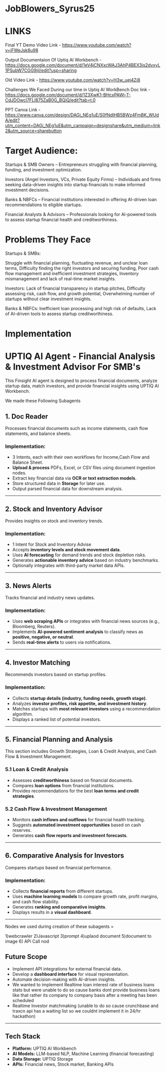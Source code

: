 # JobBlowers_Syrus25

# LINKS

Final YT Demo Video Link - https://www.youtube.com/watch?v=jFWeJsk8u98

Output Documentaion Of Uptiq AI Workbench - https://docs.google.com/document/d/1eV4jCNXxcWAJ3AhP4BEX3is2dvxyL1PSubW7CGG9jiI/edit?usp=sharing

Old Video Link - https://www.youtube.com/watch?v=H3w_uej4Zi8

Challenges We Faced During our time in Uptiq AI WorkBench Doc link - https://docs.google.com/document/d/1Z3XwK1-BHcxPAWj-T-CdJDOwcl7FLI875ZaB0G_BQiQ/edit?tab=t.0

PPT Canva Link - https://www.canva.com/design/DAGi_NEg1uE/S0fNdIHB5BWz4FmBK_WUdA/edit?utm_content=DAGi_NEg1uE&utm_campaign=designshare&utm_medium=link2&utm_source=sharebutton

# Target Audience:
Startups & SMB Owners – Entrepreneurs struggling with financial planning, funding, and investment optimization.

Investors (Angel Investors, VCs, Private Equity Firms) – Individuals and firms seeking data-driven insights into startup financials to make informed investment decisions.

Banks & NBFCs – Financial institutions interested in offering AI-driven loan recommendations to eligible startups.

Financial Analysts & Advisors – Professionals looking for AI-powered tools to assess startup financial health and creditworthiness.

# Problems They Face 
Startups & SMBs:

Struggle with financial planning, fluctuating revenue, and unclear loan terms,
Difficulty finding the right investors and securing funding,
Poor cash flow management and inefficient investment strategies,
Inventory mismanagement and lack of real-time market insights.

Investors:
Lack of financial transparency in startup pitches,
Difficulty assessing risk, cash flow, and growth potential,
Overwhelming number of startups without clear investment insights.

Banks & NBFCs:
Inefficient loan processing and high risk of defaults,
Lack of AI-driven tools to assess startup creditworthiness.

 # Implementation 
# UPTIQ AI Agent - Financial Analysis & Investment Advisor For SMB's

This Finsight AI agent is designed to process financial documents, analyze startup data, match investors, and provide financial insights using UPTIQ AI Workbench. 

We made these Following Subagents
## 1. Doc Reader
Processes financial documents such as income statements, cash flow statements, and balance sheets.

### Implementation:
- 3 Intents, each with their own workflows for Income,Cash Flow and Balance Sheet.
- **Upload & process** PDFs, Excel, or CSV files using document ingestion nodes.
- Extract key financial data via **OCR or text extraction models**.
- Store structured data in **Storage** for later use.
- Output parsed financial data for downstream analysis.

---

## 2. Stock and Inventory Advisor
Provides insights on stock and inventory trends.

### Implementation:
- 1 Intent for Stock and Inventory Advise
- Accepts **inventory levels and stock movement data**.
- Uses **AI forecasting** for demand trends and stock depletion risks.
- Generates **actionable inventory advice** based on industry benchmarks.
- Optionally integrates with third-party market data APIs.

---

##  3. News Alerts
Tracks financial and industry news updates.

### Implementation:
- Uses **web scraping APIs** or integrates with financial news sources (e.g., Bloomberg, Reuters).
- Implements **AI-powered sentiment analysis** to classify news as **positive, negative, or neutral**.
- Sends **real-time alerts** to users via notifications.

---

## 4. Investor Matching
Recommends investors based on startup profiles.

### Implementation:
- Collects **startup details (industry, funding needs, growth stage)**.
- Analyzes **investor profiles, risk appetite, and investment history**.
- Matches startups with **most relevant investors** using a recommendation algorithm.
- Displays a ranked list of potential investors.

---

##  5. Financial Planning and Analysis
This section includes Growth Strategies, Loan & Credit Analysis, and Cash Flow & Investment Management.

### **5.1 Loan & Credit Analysis**
- Assesses **creditworthiness** based on financial documents.
- Compares **loan options** from financial institutions.
- Provides recommendations for the best **loan terms and credit strategies**.

### **5.2 Cash Flow & Investment Management**
- Monitors **cash inflows and outflows** for financial health tracking.
- Suggests **automated investment opportunities** based on cash reserves.
- Generates **cash flow reports and investment forecasts**.

---

## 6. Comparative Analysis for Investors
Compares startups based on financial performance.

### Implementation:
- Collects **financial reports** from different startups.
- Uses **machine learning models** to compare growth rate, profit margins, and cash flow stability.
- Generates **ranking and comparative insights**.
- Displays results in a **visual dashboard**.

---

Nodes we used during creation of these subagents =

1)webcrawler
2)Javascript
3)prompt
4)uplaod document
5)document to image
6) APi Call nod



## Future Scope
- Implement API integrations for external financial data.
- Develop a **dashboard interface** for visual representation.
- Automate decision-making with AI-driven insights.
- We wanted to implement Realtime loan interest rate of business loans stats but were unable to do so cause banks dont provide business loans like that rather its company to company basis after a meeting has been scheduled
- Realtime Investor matchmaking (unable to do so cause crunchbase and traxcn api has a waiting list so we couldnt implement it in 24/hr hackathon)


---

##  Tech Stack
- **Platform:** UPTIQ AI Workbench
- **AI Models:** LLM-based NLP, Machine Learning (financial forecasting)
- **Data Storage:** UPTIQ Storage
- **APIs:** Financial news, Stock market, Banking APIs


